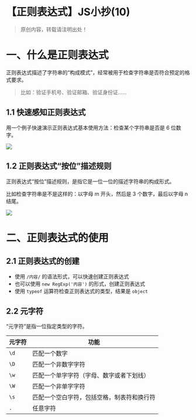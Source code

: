 # 【正则表达式】JS小抄(10)

> 原创内容，转载请注明出处！

# 一、什么是正则表达式

正则表达式描述了字符串的“构成模式”，经常被用于检查字符串是否符合预定的格式要求。

> 比如：验证手机号、验证邮箱、验证身份证……

## 1.1 快速感知正则表达式

用一个例子快速演示正则表达式基本使用方法：检查某个字符串是否是 6 位数字。

![](https://img-blog.csdnimg.cn/aa5d6527508a43c89ee6c78b2cb7f871.png)

## 1.2 正则表达式“按位”描述规则

正则表达式“按位”描述规则，是指它是一位一位的描述字符串的构成形式。

比如检查字符串是不是这样的：以字母 m 开头，然后是 3 个数字，最后以字母 n 结尾。

![](https://img-blog.csdnimg.cn/4a95ab2cbdb34d6aa24b656d5691dd48.png)

# 二、正则表达式的使用

## 2.1 正则表达式的创建

- 使用 `/内容/` 的语法形式，可以快速创建正则表达式
- 也可以使用 `new RegExp('内容')` 的形式，创建正则表达式
- 使用 `typeof` 运算符检查正则表达式的类型，结果是 `object`

## 2.2 元字符

“元字符”是指一位指定类型的字符。

| 元字符 | 功能                                       |
| ------ | ------------------------------------------ |
| `\d`   | 匹配一个数字                               |
| `\D`   | 匹配一个非数字字符                         |
| `\w`   | 匹配一个单字字符（字母、数字或者下划线）   |
| `\W`   | 匹配一个非单字字符                         |
| `\s`   | 匹配一个空白字符，包括空格，制表符和换行符 |
| `.`    | 任意字符                                   |

